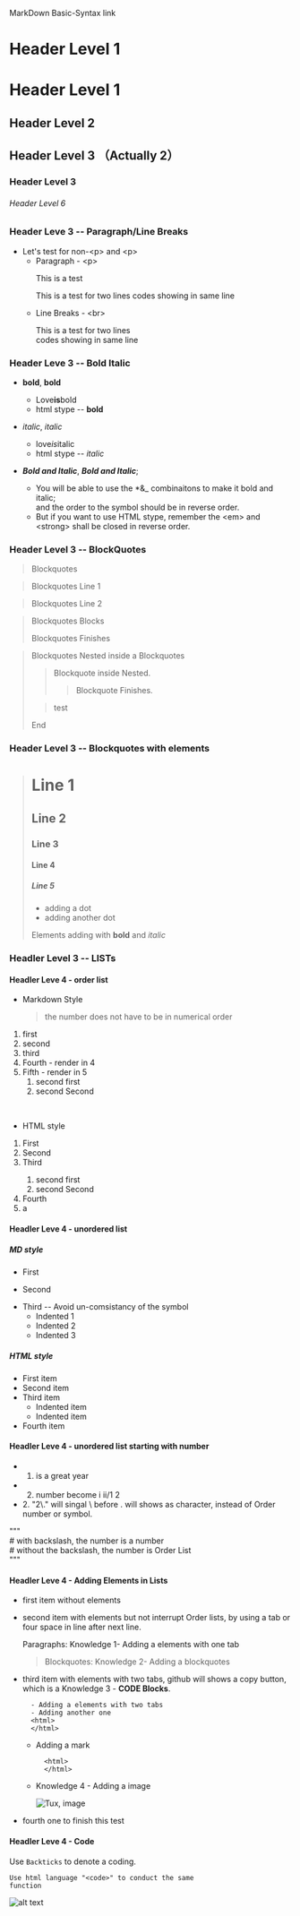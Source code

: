 <a herf =  https://www.markdownguide.org/basic-syntax/ > MarkDown Basic-Syntax link </a>

# Header Level 1

Header Level 1
==========



## Header Level 2

Header Level 3 （Actually 2） 
-------------   


### Header Level 3



###### Header Level 6

### Header Leve 3 -- Paragraph/Line Breaks

* Let's test for non-\<p> and \<p> 
    * Paragraph - \<p>
        <p> This is a test </p>
        <p> This is a test for two lines 
        codes showing in same line </p>
    * Line Breaks - \<br>
        <p> This is a test for two lines<br>codes showing in same line </p>


### Header Leve 3 -- Bold Italic

* **bold**, __bold__
    * Love**is**bold
    * html stype -- <strong>bold</strong>

* *italic*, _italic_
    * love*is*italic
    * html stype -- <em>italic</em>

* ***Bold and Italic***, ___Bold and Italic___;
    *  You will be able to use the *&_ combinaitons to make it bold and italic;<br> and the order to the symbol should be in reverse order. 
    * But if you want to use HTML stype, remember the \<em> and \<strong> shall be closed in reverse order.  

### Header Level 3 -- BlockQuotes

> Blockquotes

> Blockquotes Line 1 

> Blockquotes Line 2

> Blockquotes Blocks
>
> Blockquotes Finishes

> Blockquotes Nested inside a Blockquotes
>
>> Blockquote inside Nested.
>>>Blockquote Finishes.
>
>> test
> 
> End

### Header Level 3 -- Blockquotes with elements

> # Line 1
> ## Line 2
> ### Line 3
> #### Line 4
> ##### Line 5
>
> - adding a dot
> - adding another dot
> 
> Elements adding with **bold** and *italic* 



### Headler Level 3 -- LISTs

#### Headler Leve 4 - order list

*  Markdown Style 
    > the number does not have to be in numerical order 
1. first
2. second
3. third
1. Fourth  - render in 4
1. Fifth   - render in 5
    1. second first
    1. second Second

<br>

* HTML style
<ol>
<li>First</li>
    <li>Second</li>
    <li>Third</li>
    <ol>
        <li>second first</li>
        <li>second Second</li>
    </ol>
    <li>Fourth</li>
    <li>a</li>
</ol>

#### Headler Leve 4 - unordered list

##### MD style
* First
- Second
+ Third -- Avoid un-comsistancy of the symbol
    - Indented 1
    - Indented 2
    - Indented 3 

##### HTML style

<ul>  
  <li>First item</li>
  <li>Second item</li>
  <li>Third item
    <ul>
      <li>Indented item</li>
      <li>Indented item</li>
    </ul>
  </li>
  <li>Fourth item</li>
</ul>


#### Headler Leve 4 - unordered list starting with number 

- 1.  is a great year
- 2.  number become i ii/1 2
- 2\.  "2\\." will singal \ before . will shows as character, instead of Order number or symbol. 

"""<br>
\#
with backslash, the number is a number<br>\# without the backslash, the number is Order List<br>
"""


#### Headler Leve 4 - Adding Elements in Lists


+ first item without elements
+ second item with elements but not interrupt Order lists, by using a tab or four space in line after next line.

    Paragraphs: Knowledge 1- Adding a elements with one tab
    > Blockquotes: Knowledge 2- Adding a blockquotes

+ third item with elements with two tabs, github will shows a copy button, which is a Knowledge 3 -  **CODE Blocks**. 

        - Adding a elements with two tabs
        - Adding another one
        <html>
        </html>

    * Adding a mark

            <html>
            </html>

    * Knowledge 4 - Adding a image

        ![Tux, image](/Pics/image-1.png#pic_center=400x)

+ fourth one to finish this test 


#### Headler Leve 4 - Code

Use   `Backticks` to denote a coding.

<code>Use html language "\<code>" to conduct the same function</code>

![alt text](/Pics/image-2.png#pic_center=400x)




